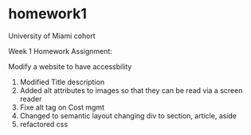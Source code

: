 # homework1

University of Miami cohort 

Week 1 Homework Assignment:

Modify a website to have accessbility

1. Modified Title description
2. Added alt attributes to images so that they can be read via a screen reader 
3. Fixe alt tag on Cost mgmt         
3. Changed to semantic layout changing div to section, article, aside
4. refactored css
